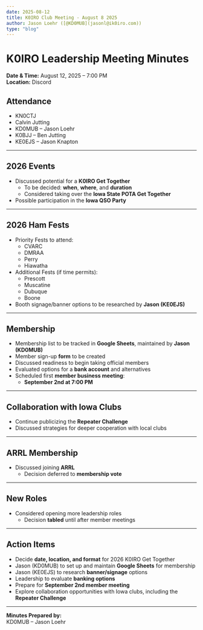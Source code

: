 ```yaml
---
date: 2025-08-12
title: K0IRO Club Meeting - August 8 2025
author: Jason Loehr ([@KD0MUB](jasonl@ik0iro.com))
type: "blog"
---
```



# K0IRO Leadership Meeting Minutes  
**Date & Time:** August 12, 2025 – 7:00 PM  
**Location:** Discord  

## Attendance  
- KN0CTJ  
- Calvin Jutting  
- KD0MUB – Jason Loehr  
- K0BJJ – Ben Jutting  
- KE0EJS – Jason Knapton  

---

## 2026 Events  
- Discussed potential for a **K0IRO Get Together**  
  - To be decided: **when**, **where**, and **duration**  
  - Considered taking over the **Iowa State POTA Get Together**  
- Possible participation in the **Iowa QSO Party**

---

## 2026 Ham Fests  
- Priority Fests to attend:  
  - CVARC  
  - DMRAA  
  - Perry  
  - Hiawatha  
- Additional Fests (if time permits):  
  - Prescott  
  - Muscatine  
  - Dubuque  
  - Boone  
- Booth signage/banner options to be researched by **Jason (KE0EJS)**

---

## Membership  
- Membership list to be tracked in **Google Sheets**, maintained by **Jason (KD0MUB)**  
- Member sign-up **form** to be created  
- Discussed readiness to begin taking official members  
- Evaluated options for a **bank account** and alternatives  
- Scheduled first **member business meeting**:  
  -  **September 2nd at 7:00 PM**

---

## Collaboration with Iowa Clubs  
- Continue publicizing the **Repeater Challenge**  
- Discussed strategies for deeper cooperation with local clubs

---

## ARRL Membership  
- Discussed joining **ARRL**  
  - Decision deferred to **membership vote**

---

## New Roles  
- Considered opening more leadership roles  
  - Decision **tabled** until after member meetings

---

## Action Items  
- Decide **date, location, and format** for 2026 K0IRO Get Together  
- Jason (KD0MUB) to set up and maintain **Google Sheets** for membership  
- Jason (KE0EJS) to research **banner/signage** options  
- Leadership to evaluate **banking options**  
- Prepare for **September 2nd member meeting**  
- Explore collaboration opportunities with Iowa clubs, including the **Repeater Challenge**

---

**Minutes Prepared by:**  
 KD0MUB – Jason Loehr


